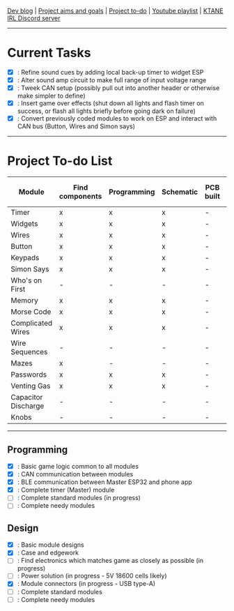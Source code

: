 [Dev blog](devblog.md) | [Project aims and goals](goals.md) | [Project to-do](todo.md) | [Youtube playlist](https://www.youtube.com/watch?v=8m7peVlW2mE&list=PLJqFvAhkcSkkks42zClG5WlvO1khFZCKK) | [KTANE IRL Discord server](https://discord.com/channels/711013430575890432)

---

# Current Tasks

- [x] : Refine sound cues by adding local back-up timer to widget ESP
- [x] : Alter sound amp circuit to make full range of input voltage range
- [x] : Tweek CAN setup (possibly pull out into another header or otherwise make simpler to define)
- [x] : Insert game over effects (shut down all lights and flash timer on success, or flash all lights briefly before going dark on failure)
- [x] : Convert previously coded modules to work on ESP and interact with CAN bus (Button, Wires and Simon says)

---

# Project To-do List

Module | Find components | Programming | Schematic | PCB built | Physical design | Print and build
--- | --- | --- | --- | --- | --- | ---
Timer | x | x | x | - | x | x
Widgets | x | x | x | - | - | -
Wires | x | x | x | - | x | x
Button | x | x | x | - | x | x
Keypads | x | x | x | - | x | x
Simon Says | x | x | x | - | x | x
Who's on First | - | - | - | - | - | -
Memory | x | x | x | - | x | x
Morse Code | x | x | x | - | - | -
Complicated Wires | x | x | x | - | - | -
Wire Sequences | - | - | - | - | - | -
Mazes | x | - | - | - | - | -
Passwords | x | x | x | - | x | x
Venting Gas | x | x | x | - | - | -
Capacitor Discharge | - | - | - | - | - | -
Knobs | - | - | - | - | - | -

---

## Programming

- [x] : Basic game logic common to all modules
- [x] : CAN communication between modules
- [x] : BLE communication between Master ESP32 and phone app
- [x] : Complete timer (Master) module
- [ ] : Complete standard modules (in progress)
- [ ] : Complete needy modules

## Design

- [x] : Basic module designs
- [x] : Case and edgework
- [ ] : Find electronics which matches game as closely as possible (in progress)
- [ ] : Power solution (in progress - 5V 18600 cells likely)
- [x] : Module connectors (in progress - USB type-A)
- [ ] : Complete standard modules
- [ ] : Complete needy modules
